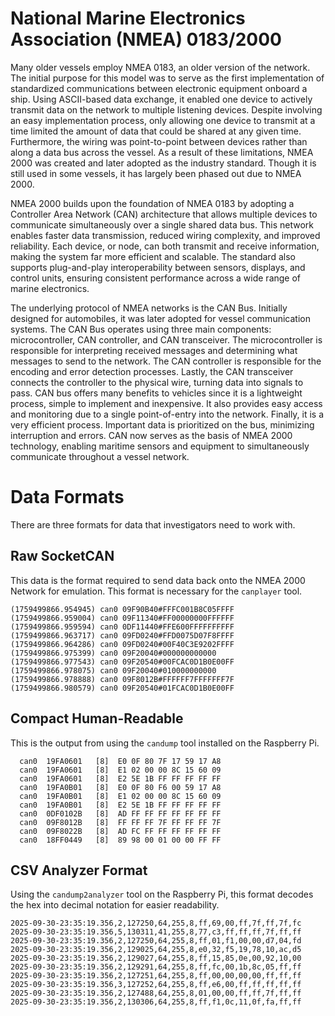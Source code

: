 # National Marine Electronics Association (NMEA) 0183/2000
Many older vessels employ NMEA 0183, an older version of the network. The initial purpose for this model was to serve as the first implementation of standardized communications between electronic equipment onboard a ship. Using ASCII-based data exchange, it enabled one device to actively transmit data on the network to multiple listening devices. Despite involving an easy implementation process, only allowing one device to transmit at a time limited the amount of data that could be shared at any given time. Furthermore, the wiring was point-to-point between devices rather than along a data bus across the vessel. As a result of these limitations, NMEA 2000 was created and later adopted as the industry standard. Though it is still used in some vessels, it has largely been phased out due to NMEA 2000.

NMEA 2000 builds upon the foundation of NMEA 0183 by adopting a Controller Area Network (CAN) architecture that allows multiple devices to communicate simultaneously over a single shared data bus. This network enables faster data transmission, reduced wiring complexity, and improved reliability. Each device, or node, can both transmit and receive information, making the system far more efficient and scalable. The standard also supports plug-and-play interoperability between sensors, displays, and control units, ensuring consistent performance across a wide range of marine electronics.

The underlying protocol of NMEA networks is the CAN Bus. Initially designed for automobiles, it was later adopted for vessel communication systems. The CAN Bus operates using three main components: microcontroller, CAN controller, and CAN transceiver. The microcontroller is responsible for interpreting received messages and determining what messages to send to the network. The CAN controller is responsible for the encoding and error detection processes. Lastly, the CAN transceiver connects the controller to the physical wire, turning data into signals to pass. CAN bus offers many benefits to vehicles since it is a lightweight process, simple to implement and inexpensive. It also provides easy access and monitoring due to a single point-of-entry into the network. Finally, it is a very efficient process. Important data is prioritized on the bus, minimizing interruption and errors. CAN now serves as the basis of NMEA 2000 technology, enabling maritime sensors and equipment to simultaneously communicate throughout a vessel network.



# Data Formats
There are three formats for data that investigators need to work with.


## Raw SocketCAN
This data is the format required to send data back onto the NMEA 2000 Network for emulation. This format is necessary for the ```canplayer``` tool.
```
(1759499866.954945) can0 09F90B40#FFFC001B8C05FFFF
(1759499866.959004) can0 09F11340#FF00000000FFFFFF
(1759499866.959594) can0 0DF11440#FFE600FFFFFFFFFF
(1759499866.963717) can0 09FD0240#FFD0075D07F8FFFF
(1759499866.964286) can0 09FD0240#00F40C3E9202FFFF
(1759499866.975399) can0 09F20040#000000000000
(1759499866.977543) can0 09F20540#00FCAC0D1B0E00FF
(1759499866.978075) can0 09F20040#010000000000
(1759499866.978888) can0 09F8012B#FFFFFF7FFFFFFF7F
(1759499866.980579) can0 09F20540#01FCAC0D1B0E00FF
```

## Compact Human-Readable
This is the output from using the ```candump``` tool installed on the Raspberry Pi.
```
  can0  19FA0601   [8]  E0 0F 80 7F 17 59 17 A8
  can0  19FA0601   [8]  E1 02 00 00 8C 15 60 09
  can0  19FA0601   [8]  E2 5E 1B FF FF FF FF FF
  can0  19FA0B01   [8]  E0 0F 80 F6 00 59 17 A8
  can0  19FA0B01   [8]  E1 02 00 00 8C 15 60 09
  can0  19FA0B01   [8]  E2 5E 1B FF FF FF FF FF
  can0  0DF0102B   [8]  AD FF FF FF FF FF FF FF
  can0  09F8012B   [8]  FF FF FF 7F FF FF FF 7F
  can0  09F8022B   [8]  AD FC FF FF FF FF FF FF
  can0  18FF0449   [8]  89 98 00 01 00 00 FF FF
```

## CSV Analyzer Format
Using the ```candump2analyzer``` tool on the Raspberry Pi, this format decodes the hex into decimal notation for easier readability.
```
2025-09-30-23:35:19.356,2,127250,64,255,8,ff,69,00,ff,7f,ff,7f,fc
2025-09-30-23:35:19.356,5,130311,41,255,8,77,c3,ff,ff,ff,7f,ff,ff
2025-09-30-23:35:19.356,2,127250,64,255,8,ff,01,f1,00,00,d7,04,fd
2025-09-30-23:35:19.356,2,129025,64,255,8,e0,32,f5,19,78,10,ac,d5
2025-09-30-23:35:19.356,2,129027,64,255,8,ff,15,85,0e,00,92,10,00
2025-09-30-23:35:19.356,2,129291,64,255,8,ff,fc,00,1b,8c,05,ff,ff
2025-09-30-23:35:19.356,2,127251,64,255,8,ff,00,00,00,00,ff,ff,ff
2025-09-30-23:35:19.356,3,127252,64,255,8,ff,e6,00,ff,ff,ff,ff,ff
2025-09-30-23:35:19.356,2,127488,64,255,8,01,00,00,ff,ff,7f,ff,ff
2025-09-30-23:35:19.356,2,130306,64,255,8,ff,f1,0c,11,0f,fa,ff,ff
```
